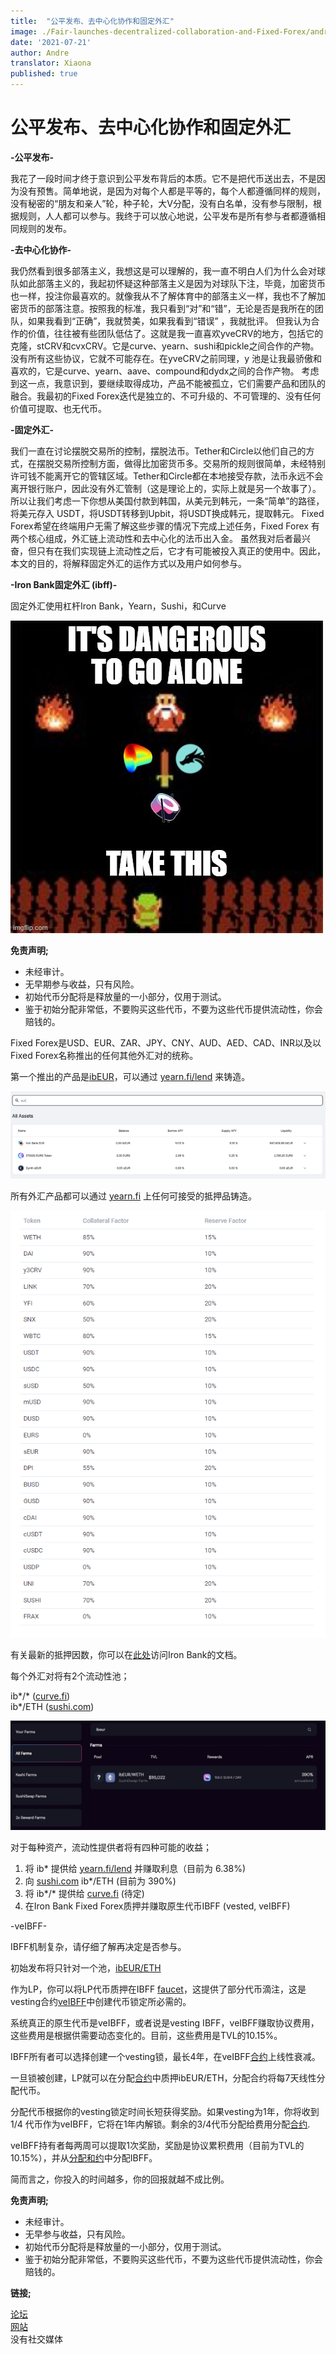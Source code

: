 ```yaml
---
title:  "公平发布、去中心化协作和固定外汇"
image: ./Fair-launches-decentralized-collaboration-and-Fixed-Forex/andre-hero.png
date: '2021-07-21'
author: Andre
translator: Xiaona
published: true
---
```


# 公平发布、去中心化协作和固定外汇

**\-公平发布-**

我花了一段时间才终于意识到公平发布背后的本质。它不是把代币送出去，不是因为没有预售。简单地说，是因为对每个人都是平等的，每个人都遵循同样的规则，没有秘密的“朋友和亲人”轮，种子轮，大V分配，没有白名单，没有参与限制，根据规则，人人都可以参与。我终于可以放心地说，公平发布是所有参与者都遵循相同规则的发布。

**\-去中心化协作-**

我仍然看到很多部落主义，我想这是可以理解的，我一直不明白人们为什么会对球队如此部落主义的，我起初怀疑这种部落主义是因为对球队下注，毕竟，加密货币也一样，投注你最喜欢的。就像我从不了解体育中的部落主义一样，我也不了解加密货币的部落注意。按照我的标准，我只看到“对”和“错”，无论是否是我所在的团队，如果我看到“正确”，我就赞美，如果我看到“错误” ，我就批评。
但我认为合作的价值，往往被有些团队低估了。这就是我一直喜欢yveCRV的地方，包括它的克隆，stCRV和cvxCRV。它是curve、yearn、sushi和pickle之间合作的产物。没有所有这些协议，它就不可能存在。在yveCRV之前同理，y 池是让我最骄傲和喜欢的，它是curve、yearn、aave、compound和dydx之间的合作产物。
考虑到这一点，我意识到，要继续取得成功，产品不能被孤立，它们需要产品和团队的融合。我最初的Fixed Forex迭代是独立的、不可升级的、不可管理的、没有任何价值可提取、也无代币。

**\-固定外汇-**

我们一直在讨论摆脱交易所的控制，摆脱法币。Tether和Circle以他们自己的方式，在摆脱交易所控制方面，做得比加密货币多。交易所的规则很简单，未经特别许可钱不能离开它的管辖区域。Tether和Circle都在本地接受存款，法币永远不会离开银行账户，因此没有外汇管制（这是理论上的，实际上就是另一个故事了）。所以让我们考虑一下你想从美国付款到韩国，从美元到韩元，一条“简单”的路径，将美元存入 USDT，将USDT转移到Upbit，将USDT换成韩元，提取韩元。
Fixed Forex希望在终端用户无需了解这些步骤的情况下完成上述任务，Fixed Forex 有两个核心组成，外汇链上流动性和去中心化的法币出入金。
虽然我对后者最兴奋，但只有在我们实现链上流动性之后，它才有可能被投入真正的使用中。因此，本文的目的，将解释固定外汇的运作方式以及用户如何参与。

**\-Iron Bank固定外汇 (ibff)-**

固定外汇使用杠杆Iron Bank，Yearn，Sushi，和Curve

![](image1.jpg?w=500&h=500)

**免责声明;**

- 未经审计。
- 无早期参与收益，只有风险。
- 初始代币分配将是释放量的一小部分，仅用于测试。
- 鉴于初始分配非常低，不要购买这些代币，不要为这些代币提供流动性，你会赔钱的。

Fixed Forex是USD、EUR、ZAR、JPY、CNY、AUD、AED、CAD、INR以及以 Fixed Forex名称推出的任何其他外汇对的统称。

第一个推出的产品是[ibEUR](https://www.coingecko.com/en/coins/iron-bank-euro)，可以通过 [yearn.fi/lend](https://yearn.fi/lend) 来铸造。

![](image2.png?w=700&h=194)

所有外汇产品都可以通过 [yearn.fi](https://yearn.fi/lend) 上任何可接受的抵押品铸造。

![](image3.png?w=645&h=874)

有关最新的抵押因数，你可以在[此处](https://docs.cream.finance/iron-bank/collateral-and-reserve-factor)访问Iron Bank的文档。

每个外汇对将有2个流动性池；

ib\*/\* ([curve.fi](https://curve.fi/))  
ib\*/ETH ([sushi.com](https://sushi.com/))

![](image4.png?w=700&h=243)

对于每种资产，流动性提供者将有四种可能的收益；

1.  将 ib\* 提供给 [yearn.fi/lend](https://yearn.fi/lend) 并赚取利息（目前为 6.38%)
2.  向 [sushi.com](https://sushi.com/) ib\*/ETH  (目前为 390%)
3.  将 ib\*/\* 提供给 [curve.fi](https://curve.fi/) (待定)
4.  在Iron Bank Fixed Forex质押并赚取原生代币IBFF (vested, veIBFF)

\-veIBFF-

IBFF机制复杂，请仔细了解再决定是否参与。

初始发布将只针对一个池，[ibEUR/ETH](https://analytics.sushi.com/tokens/0x96e61422b6a9ba0e068b6c5add4ffabc6a4aae27)

作为LP，你可以将LP代币质押在IBFF [faucet](https://etherscan.io/address/0x7d254d9adc588126edaee52a1029278180a802e8)，这提供了部分代币滴注，这是vesting合约[veIBFF](https://etherscan.io/address/0x4d0518c9136025903751209ddddf6c67067357b1)中创建代币锁定所必需的。

系统真正的原生代币是veIBFF，或者说是vesting IBFF，veIBFF赚取协议费用，这些费用是根据供需要动态变化的。目前，这些费用是TVL的10.15%。

IBFF所有者可以选择创建一个vesting锁，最长4年，在veIBFF[合约](https://etherscan.io/address/0x4d0518c9136025903751209ddddf6c67067357b1)上线性衰减。

一旦锁被创建，LP就可以在分配[合约](https://etherscan.io/address/0x1da8a6fe33bd35b99505d67843eec9fa124f2d4b)中质押ibEUR/ETH，分配合约将每7天线性分配代币。

分配代币根据你的vesting锁定时间长短获得奖励。如果vesting为1年，你将收到 1/4 代币作为veIBFF，它将在1年内解锁。剩余的3/4代币分配给费用分配[合约](https://etherscan.io/address/0x83893c4a42f8654c2dd4ff7b4a7cd0e33ae8c859).

veIBFF持有者每两周可以提取1次奖励，奖励是协议累积费用（目前为TVL的10.15%），并从[分配和约](https://etherscan.io/address/0x83893c4a42f8654c2dd4ff7b4a7cd0e33ae8c859)中分配IBFF。

简而言之，你投入的时间越多，你的回报就越不成比例。

**免责声明;**

- 未经审计。
- 无早参与收益，只有风险。
- 初始代币分配将是释放量的一小部分，仅用于测试。
- 鉴于初始分配非常低，不要购买这些代币，不要为这些代币提供流动性，你会赔钱的。

**链接;**

[论坛](https://gov.yearn.finance/c/projects/fixed-forex/26)  
[网站](https://yearn.fi/lend)  
没有社交媒体
